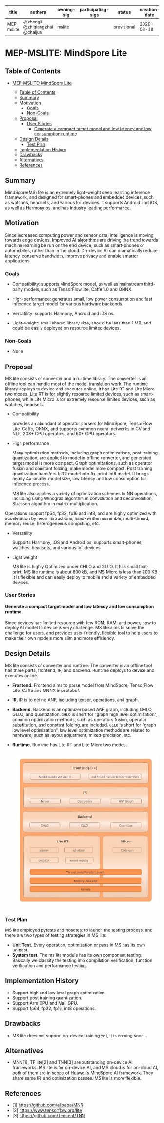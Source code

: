 
| title   | authors                          | owning-sig | participating-sigs | status      | creation-date | reviewers | approvers | stage | milestone     |
| ------- | -------------------------------- | ---------- | ------------------ | ----------- | ------------- | --------- | --------- | ----- | ------------- |
| MEP-mslite | @zhengli  @zhiqiangzhai @chaijun | mslite |  | provisional | 2020-08-18    |  | TBD       | beta  | beta : "v0.7" |

# MEP-MSLITE: MindSpore Lite

## Table of Contents

<!-- toc -->

- [MEP-MSLITE: MindSpore Lite](#mep-mslite-mindspore-lite)
  - [Table of Contents](#table-of-contents)
  - [Summary](#summary)
  - [Motivation](#motivation)
    - [Goals](#goals)
    - [Non-Goals](#non-goals)
  - [Proposal](#proposal)
    - [User Stories](#user-stories)
      - [Generate a compact target model and low latency and low consumption runtime](#generate-a-compact-target-model-and-low-latency-and-low-consumption-runtime)
  - [Design Details](#design-details)
    - [Test Plan](#test-plan)
  - [Implementation History](#implementation-history)
  - [Drawbacks](#drawbacks)
  - [Alternatives](#alternatives)
  - [References](#references-optional)

  <!-- /toc -->
## Summary
MindSpore(MS) lite is an extremely light-weight deep learning inference framework, and designed for smart-phones and embedded devices, such as watches, headsets, and various IoT devices.
It supports Android and iOS, as well as Harmony os, and has industry leading performance.

## Motivation
Since increased computing power and sensor data, intelligence is moving towards edge devices. Improved AI algorithms are driving the trend towards machine learning be run on the end device, such as smart-phones or automobiles, rather than in the cloud.
On-device AI can dramatically reduce latency, conserve bandwidth, improve privacy and enable smarter applications.

### Goals
- Compatibility: supports MindSpore model, as well as mainstream third-party models, such as TensorFlow lite, Caffe 1.0 and ONNX.
- High-performance: generates small, low power consumption and fast inference target model for various hardware backends.

- Versatility: supports Harmony, Android and iOS os.
- Light-weight: small shared library size, should be less than 1 MB, and could be easily deployed on resource limited devices.

### Non-Goals
- None

## Proposal

MS lite consists of converter and a runtime library.
The converter is an offline tool can handle most of the model translation work.
The runtime library deploys to device and executes online, it has Lite RT and Lite Micro two modes.
Lite RT is for slightly resource limited devices, such as smart-phones, while Lite Micro is for extremely resource limited devices, such as watches, headsets.

- Compatibility

    provides an abundant of operator parsers for MindSpore, TensorFlow Lite, Caffe, ONNX,
    and supports common neural networks in CV and NLP, 208+ CPU operators, and 60+ GPU operators.

- High performance

    Many optimization methods, including graph optimizations, post training quantization,
    are applied to model in offline converter, and generated target model is more compact.
    Graph optimizations, such as operator fusion and constant folding, make model more compact.
    Post training quantization transfers fp32 model into fix-point int8 model.
    It brings nearly 4x smaller model size, low latency and low consumption for inference process.

    MS lite also applies a variety of optimization schemes to NN operations, including using Winograd algorithm in convolution and deconvolution, Strassen algorithm in matrix multiplication.

Operations support fp64, fp32, fp16 and int8, and are highly optimized with acceleration by neon instructions, hand-written assemble, multi-thread, memory reuse, heterogeneous computing, etc.

- Versatility

    Supports Harmony, iOS and Android os, supports smart-phones, watches, headsets, and various IoT devices.

- Light weight

    MS lite is highly Optimized under GHLO and GLLO. It has small foot-print,
    MS lite runtime is about 800 kB, and MS Micro is less than 200 KB.
    It is flexible and can easily deploy to mobile and a variety of embedded devices.
### User Stories

#### Generate a compact target model and low latency and low consumption runtime

Since devices has limited resource with few ROM, RAM, and power, how to deploy AI model to
device is very challenge. MS lite aims to solve the challenge for users, and provides user-friendly, flexible tool to help users to make their own models more slim and more efficiency.

## Design Details

MS lite consists of converter and runtime.
The converter is an offline tool has three parts, frontend, IR, and backend.
Runtime deploys to device and executes online.

- **Frontend.** Frontend aims to parse model from MindSpore, TensorFlow Lite, Caffe and ONNX in protobuf.
- **IR.** IR is to define ANF, including tensor, operations, and graph.
- **Backend.** Backend is an optimizer based ANF graph, including GHLO, GLLO, and quantization. `GHLO` is short for "graph high level optimization", common optimization methods, such as operators fusion, operator substitution, and constant folding, are included. `GLLO` is short for "graph low level optimization", low level optimization methods are related to hardware, such as layout adjustment, mixed-precision, etc.
- **Runtime.** Runtime has Lite RT and Lite Micro two modes.

  <img src="./ms-lite-arch.jpg" style="zoom:80%" div align=center/>

### Test Plan

MS lite employed pytests and nosetest to launch the testing process, and there are two types of testing strategies in MS lite:

- **Unit Test.** Every operation, optimization or pass in MS has its own unittest.
- **System test**. The ms lite module has its own component testing. Basically we classify the testing into compilation verification, function verification and performance testing.

## Implementation History
- Support high and low level graph optimization.
- Support post training quantization.
- Support Arm CPU and Mali GPU.
- Support fp64, fp32, fp16, int8 operations.

## Drawbacks
- MS lite does not support on-device training yet, it is coming soon...

## Alternatives
- MNN[1], TF lite[2] and TNN[3] are outstanding on-device AI frameworks.
MS lite is for on-device AI, and MS cloud is for on-cloud AI, both of them are in scope of Huawei's MindSpore AI framework.
They share same IR, and optimization passes. MS lite is more flexible.

## References
- [1] https://github.com/alibaba/MNN
- [2] https://www.tensorflow.org/lite
- [3] https://github.com/Tencent/TNN
